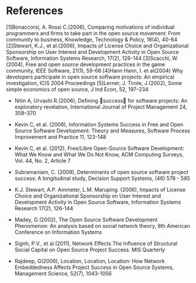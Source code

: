 # References
[1]Bonaccorsi, A. Rossi C.(2006), Comparing motivations of individual programmers and firms to take part in the open source movement: From community to business, Knowledge, Technology & Policy, 18(4), 40-64
[2]Stewart, K.J., et al.(2006), Impacts of License Choice and Organizational Sponsorship on User Interest and Development Activity in Open Source Software, Information Systems Research, 17(2), 126-144
[3]Scacchi, W. (2004), Free and open source development practices in the game community, IEEE Software, 21(1), 59-66
[4]Hann Hann, I. et al(2004) Why developers participate in open source software projects: An empirical investigation, ICIS 2004 Proceedings
[5]Lerner, J. Tirole, J.(2002), Some simple economics of open source, J Ind Econ, 52, 197–234



<!-- 2.1. OSS Participation motivation  -->

<!-- 2.2. OSS Project success -->
<!-- 2.2.1 OSS Project success -->
- Nitin A, Urvashi R.(2006), Defining success for software projects: An exploratory revelation, International Journal of Project Management 24, 358–370

- Kevin C, et al. (2006), Information Systems Success in Free and Open Source Software Development: Theory and Measures, Software Process Improvement and Practice 11, 123-148

- Kevin C, et al. (2012), Free/Libre Open-Source Software Development: What We Know
and What We Do Not Know, ACM Computing Surveys, Vol. 44, No. 2, Article 7

- Subramaniam, C. (2009), Determinants of open source software project success: A longitudinal study, Decision Support Systems, (46) 576 - 585

- K.J. Stewart, A.P. Ammeter, L.M. Maruping. (2006), Impacts of License Choice and Organizational Sponsorship on User Interest and Development Activity in Open Source Software, Information Systems Research 17(2), 126-144

<!-- 2.2.2. OSS project as a Network -->
- Madey, G.(2002), The Open Source Software Development Phenomenon: An analysis based on social network theory, 8th American Conference on Information Systems

- Signh, P.V., et al.(2011), Network Effects The Influence of Structural Social Capital on Open Source Project Success. MIS Quarterly

- Rajdeep, G(2006), Location, Location, Location: How Network Embeddedness Affects Project Success in Open Source Systems, Management Science, 52(7), 1043-1056
